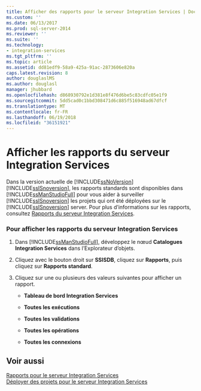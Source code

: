 ```yaml
---
title: Afficher des rapports pour le serveur Integration Services | Documents Microsoft
ms.custom: ''
ms.date: 06/13/2017
ms.prod: sql-server-2014
ms.reviewer: ''
ms.suite: ''
ms.technology:
- integration-services
ms.tgt_pltfrm: ''
ms.topic: article
ms.assetid: dd81edf9-58a9-425a-91ac-2873606e820a
caps.latest.revision: 8
author: douglaslMS
ms.author: douglasl
manager: jhubbard
ms.openlocfilehash: d868930792e1d381e8f476d6be5c83cdfc05e1f9
ms.sourcegitcommit: 5dd5cad0c1bbd308471d6c885f516948ad67dfcf
ms.translationtype: MT
ms.contentlocale: fr-FR
ms.lasthandoff: 06/19/2018
ms.locfileid: "36151921"
---
```

# <a name="view-reports-for-the-integration-services-server"></a>Afficher les rapports du serveur Integration Services
  Dans la version actuelle de [!INCLUDE[ssNoVersion](../includes/ssnoversion-md.md)] [!INCLUDE[ssISnoversion](../includes/ssisnoversion-md.md)], les rapports standards sont disponibles dans [!INCLUDE[ssManStudioFull](../includes/ssmanstudiofull-md.md)] pour vous aider à surveiller [!INCLUDE[ssISnoversion](../includes/ssisnoversion-md.md)] les projets qui ont été déployées sur le [!INCLUDE[ssISnoversion](../includes/ssisnoversion-md.md)] server.  Pour plus d’informations sur les rapports, consultez [Rapports du serveur Integration Services](../../2014/integration-services/reports-for-the-integration-services-server.md).  
  
### <a name="to-view-reports-for-the-integration-services-server"></a>Pour afficher les rapports du serveur Integration Services  
  
1.  Dans [!INCLUDE[ssManStudioFull](../includes/ssmanstudiofull-md.md)], développez le nœud **Catalogues Integration Services** dans l’Explorateur d’objets.  
  
2.  Cliquez avec le bouton droit sur **SSISDB**, cliquez sur **Rapports**, puis cliquez sur **Rapports standard**.  
  
3.  Cliquez sur une ou plusieurs des valeurs suivantes pour afficher un rapport.  
  
    -   **Tableau de bord Integration Services**  
  
    -   **Toutes les exécutions**  
  
    -   **Toutes les validations**  
  
    -   **Toutes les opérations**  
  
    -   **Toutes les connexions**  
  
## <a name="see-also"></a>Voir aussi  
 [Rapports pour le serveur Integration Services](../../2014/integration-services/reports-for-the-integration-services-server.md)   
 [Déployer des projets pour le serveur Integration Services](../../2014/integration-services/deploy-projects-to-integration-services-server.md)  
  
  